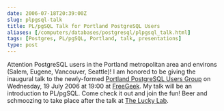 ```yaml
--- 
date: 2006-07-18T20:39:00Z
slug: plpgsql-talk
title: PL/pgSQL Talk for Portland PostgreSQL Users
aliases: [/computers/databases/postgresql/plpgsql_talk.html]
tags: [Postgres, PL/pgSQL, Portland, talk, presentations]
type: post
---
```


Attention PostgreSQL users in the Portland metropolitan area and environs
(Salem, Eugene, Vancouver, Seattle)! I am honored to be giving the inaugural
talk to the newly-formed [Portland PostgreSQL Users Group] on Wednesday, 19 July
2006 at 19:00 at [FreeGeek]. My talk will be an introduction to PL/pgSQL. Come
check it out and join the fun! Beer and schmoozing to take place after the talk
at [The Lucky Lab].

  [Portland PostgreSQL Users Group]: http://pugs.postgresql.org/pdx/
  [FreeGeek]: http://www.freegeek.org/
  [The Lucky Lab]: http://www.luckylab.com/
